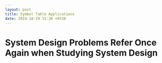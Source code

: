 ```yaml
---
layout: post
title: Symbol Table Applications
date: 2019-10-29 15:30 +0530
---
```

# System Design Problems Refer Once Again when Studying System Design